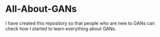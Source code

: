 # All-About-GANs
I have created this repository so that people who are new to GANs can check how I started to learn everything about GANs. 
